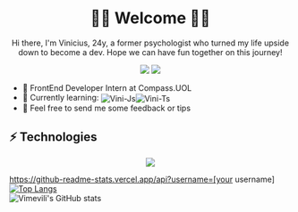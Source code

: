 <h1 align="center"> 🏳️‍🌈 Welcome 🏳️‍🌈 </h1> 

<p align="center">Hi there, I'm Vinicius, 24y, a former psychologist who turned my life upside down to become a dev. Hope we can have fun together on this journey!</p>

<p align="center">
  <a href="https://www.linkedin.com/in/viniciusmeirelless" target="_blank"><img src="https://img.shields.io/badge/-LinkedIn-%230077B5?style=for-the-badge&logo=linkedin&logoColor=white" target="_blank"></a> 
  <a href = "mailto:vinicius_meirelless@hotmail.com"><img src="https://img.shields.io/badge/Microsoft_Outlook-0078D4?style=for-the-badge&logo=microsoft-outlook&logoColor=white"></a>
</p>


- 🔭 FrontEnd Developer Intern at Compass.UOL
- 🌱 Currently learning: <img align="center" alt="Vini-Js" src="https://img.shields.io/badge/JavaScript-323330?style=for-the-badge&logo=javascript&logoColor=F7DF1E"><img align="center" alt="Vini-Ts" src="https://img.shields.io/badge/TypeScript-007ACC?style=for-the-badge&logo=typescript&logoColor=white">
- 🤔 Feel free to send me some feedback or tips

## ⚡ Technologies
<p align="center">
  <a href="https://skillicons.dev">
    <img src="https://skillicons.dev/icons?i=js,html,css,java,typescript,mysql,git,figma,eclipse,vscode" />
  </a>
</p>

https://github-readme-stats.vercel.app/api?username=[your username]
[![Top Langs](https://github-readme-stats.vercel.app/api/?username=[vimevili]&layout=compact&theme=outrun)](https://github.com/vimevili/github-readme-stats)<br>
![Vimevili's GitHub stats](https://github-readme-stats.vercel.app/api?username=[vimevili]&show_icons=true&theme=outrun)


          
          
